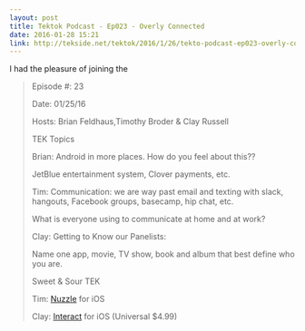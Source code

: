 ```yaml
---
layout: post
title: Tektok Podcast - Ep023 - Overly Connected
date: 2016-01-28 15:21
link: http://tekside.net/tektok/2016/1/26/tekto-podcast-ep023-overly-connected
---
```

I had the pleasure of joining the

> Episode #: 23
> 
> Date: 01/25/16
> 
> Hosts: Brian Feldhaus,Timothy Broder & Clay Russell
> 
> TEK Topics
> 
> Brian: Android in more places. How do you feel about this??
> 
> JetBlue entertainment system, Clover payments, etc.
> 
> Tim: Communication: we are way past email and texting with slack, hangouts, Facebook groups, basecamp, hip chat, etc.
> 
> What is everyone using to communicate at home and at work?
> 
> Clay: Getting to Know our Panelists:
> 
> Name one app, movie, TV show, book and album that best define who you are.
> 
> Sweet & Sour TEK
> 
> Tim: [Nuzzle](https://geo.itunes.apple.com/us/app/nuzzel-news-from-friends-influencers/id692285770?mt=8&at=11laRZ&ct=afp15 "Nuzzle") for iOS
> 
> Clay: [Interact](https://geo.itunes.apple.com/app/id1045605097?at=11laRZ&ct=afp15 "Interact") for iOS (Universal $4.99)

​